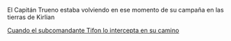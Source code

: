 El Capitán Trueno estaba volviendo en ese momento de su campaña en las tierras de Kirlian

[Cuando el subcomandante Tifon lo intercepta en su camino](subcomandante-tifon.md)
